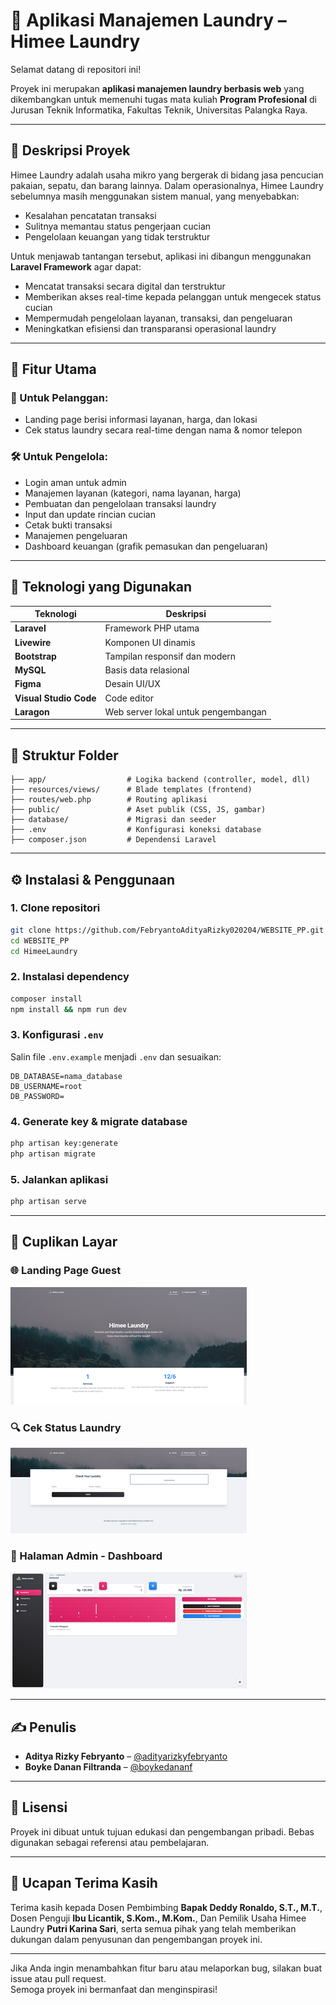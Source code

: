 
# 🧺 Aplikasi Manajemen Laundry – Himee Laundry

Selamat datang di repositori ini!

Proyek ini merupakan **aplikasi manajemen laundry berbasis web** yang dikembangkan untuk memenuhi tugas mata kuliah **Program Profesional** di Jurusan Teknik Informatika, Fakultas Teknik, Universitas Palangka Raya.

---

## 📖 Deskripsi Proyek

Himee Laundry adalah usaha mikro yang bergerak di bidang jasa pencucian pakaian, sepatu, dan barang lainnya. Dalam operasionalnya, Himee Laundry sebelumnya masih menggunakan sistem manual, yang menyebabkan:

- Kesalahan pencatatan transaksi
- Sulitnya memantau status pengerjaan cucian
- Pengelolaan keuangan yang tidak terstruktur

Untuk menjawab tantangan tersebut, aplikasi ini dibangun menggunakan **Laravel Framework** agar dapat:

- Mencatat transaksi secara digital dan terstruktur
- Memberikan akses real-time kepada pelanggan untuk mengecek status cucian
- Mempermudah pengelolaan layanan, transaksi, dan pengeluaran
- Meningkatkan efisiensi dan transparansi operasional laundry

---

## 🚀 Fitur Utama

### 🎫 Untuk Pelanggan:
- Landing page berisi informasi layanan, harga, dan lokasi
- Cek status laundry secara real-time dengan nama & nomor telepon

### 🛠️ Untuk Pengelola:
- Login aman untuk admin
- Manajemen layanan (kategori, nama layanan, harga)
- Pembuatan dan pengelolaan transaksi laundry
- Input dan update rincian cucian
- Cetak bukti transaksi
- Manajemen pengeluaran
- Dashboard keuangan (grafik pemasukan dan pengeluaran)

---

## 🧰 Teknologi yang Digunakan

| Teknologi | Deskripsi |
|----------|-----------|
| **Laravel** | Framework PHP utama |
| **Livewire** | Komponen UI dinamis |
| **Bootstrap** | Tampilan responsif dan modern |
| **MySQL** | Basis data relasional |
| **Figma** | Desain UI/UX |
| **Visual Studio Code** | Code editor |
| **Laragon** | Web server lokal untuk pengembangan |

---

## 📂 Struktur Folder

```
├── app/                  # Logika backend (controller, model, dll)
├── resources/views/      # Blade templates (frontend)
├── routes/web.php        # Routing aplikasi
├── public/               # Aset publik (CSS, JS, gambar)
├── database/             # Migrasi dan seeder
├── .env                  # Konfigurasi koneksi database
├── composer.json         # Dependensi Laravel
```

---

## ⚙️ Instalasi & Penggunaan

### 1. Clone repositori
```bash
git clone https://github.com/FebryantoAdityaRizky020204/WEBSITE_PP.git
cd WEBSITE_PP
cd HimeeLaundry
```

### 2. Instalasi dependency
```bash
composer install
npm install && npm run dev
```

### 3. Konfigurasi `.env`
Salin file `.env.example` menjadi `.env` dan sesuaikan:
```env
DB_DATABASE=nama_database
DB_USERNAME=root
DB_PASSWORD=
```

### 4. Generate key & migrate database
```bash
php artisan key:generate
php artisan migrate
```

### 5. Jalankan aplikasi
```bash
php artisan serve
```

---

## 📸 Cuplikan Layar

### 🌐 Landing Page Guest
![Landing Page](screenshots/Picture1.png)

### 🔍 Cek Status Laundry
![Cek Status](screenshots/Picture2.png)

### 🧾 Halaman Admin - Dashboard
![Dashboard](screenshots/Picture3.png)

---

## ✍️ Penulis

- **Aditya Rizky Febryanto** – [@adityarizkyfebryanto](mailto:adityarizkyfebryanto@mhs.eng.upr.ac.id)  
- **Boyke Danan Filtranda** – [@boykedananf](mailto:boykedananf@mhs.eng.upr.ac.id)

---

## 📜 Lisensi

Proyek ini dibuat untuk tujuan edukasi dan pengembangan pribadi. Bebas digunakan sebagai referensi atau pembelajaran.

---

## 🙏 Ucapan Terima Kasih

Terima kasih kepada Dosen Pembimbing **Bapak Deddy Ronaldo, S.T., M.T.**, Dosen Penguji **Ibu Licantik, S.Kom., M.Kom.**, Dan Pemilik Usaha Himee Laundry **Putri Karina Sari**, serta semua pihak yang telah memberikan dukungan dalam penyusunan dan pengembangan proyek ini.

---

Jika Anda ingin menambahkan fitur baru atau melaporkan bug, silakan buat issue atau pull request.  
Semoga proyek ini bermanfaat dan menginspirasi!
